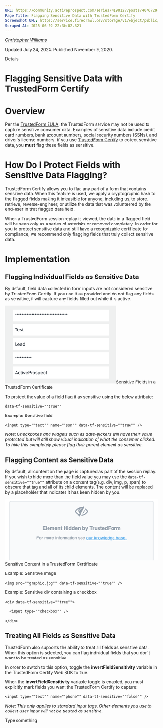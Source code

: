 ```yaml
---
URL: https://community.activeprospect.com/series/4190127/posts/4076729-flagging-sensitive-data-with-trustedform-certify
Page Title: Flagging Sensitive Data with TrustedForm Certify
Screenshot URL: https://service.firecrawl.dev/storage/v1/object/public/media/screenshot-d98b4228-c5a6-4132-b426-0aec73e5fea2.png
Scraped At: 2025-06-02 22:30:02.321
---
```



[_Christopher Williams_](https://community.activeprospect.com/memberships/7846678-christopher-williams)

Updated July 24, 2024. Published November 9, 2020.

Details

# Flagging Sensitive Data with TrustedForm Certify

# Overview

Per the [TrustedForm EULA](https://activeprospect.com/trustedform-eula/), the TrustedForm service may not be used to capture sensitive consumer data. Examples of sensitive data include credit card numbers, bank account numbers, social security numbers (SSNs), and driver's license numbers. If you use [TrustedForm Certify](https://activeprospect.com/trustedform/certify/) to collect sensitive data, you **must** flag these fields as sensitive.

# How Do I Protect Fields with Sensitive Data Flagging?

TrustedForm Certify allows you to flag any part of a form that contains sensitive data. When this feature is used, we apply a cryptographic hash to the flagged fields making it infeasible for anyone, including us, to store, retrieve, reverse-engineer, or utilize the data that was volunteered by the end-user in that flagged data field.

When a TrustedForm session replay is viewed, the data in a flagged field will be seen only as a series of asterisks or removed completely. In order for you to protect sensitive data and still have a recognizable certificate for compliance, we recommend only flagging fields that truly collect sensitive data.

# Implementation

## Flagging Individual Fields as Sensitive Data

By default, field data collected in form inputs are not considered sensitive by TrustedForm Certify. If you use it as provided and do not flag any fields as sensitive, it will capture any fields filled out while it is active.

![](images/image-1.png)Sensitive Fields in a TrustedForm Certificate

To protect the value of a field flag it as sensitive using the below attribute:

`data-tf-sensitive=""true""`

Example: Sensitive field

`<input type=""text"" name=""ssn"" data-tf-sensitive=""true"" />`

_Note: Checkboxes and widgets such as date-pickers will have their value protected but will still show visual indication of what the consumer clicked. To hide this completely please flag their parent element as sensitive._

## Flagging Content as Sensitive Data

By default, all content on the page is captured as part of the session replay. If you wish to hide more than the field value you may use the `data-tf-sensitive=""true""` attribute on a content tag(e.g. div, img, p, span) to obscure that tag and all of its child elements. The content will be replaced by a placeholder that indicates it has been hidden by you.

![](images/image-2.png)Sensitive Content in a TrustedForm Certificate

Example: Sensitive image

`<img src=""graphic.jpg"" data-tf-sensitive=""true"" />`

Example: Sensitive div containing a checkbox

`<div data-tf-sensitive=""true"">`

`  <input type=""checkbox"" />`

`</div>`

## Treating All Fields as Sensitive Data

TrustedForm also supports the ability to treat all fields as sensitive data. When this option is selected, you can flag individual fields that you don't want to be treated as sensitive.

In order to switch to this option, toggle the **invertFieldSensitivity** variable in the TrustedForm Certify Web SDK to true.

When the **invertFieldSensitivity** variable toggle is enabled, you must explicitly mark fields you want the TrustedForm Certify to capture:

`<input type=""text"" name=""phone"" data-tf-sensitive=""false"" />`

_Note: This only applies to standard input tags. Other elements you use to collect user input will not be treated as sensitive._

Type something
